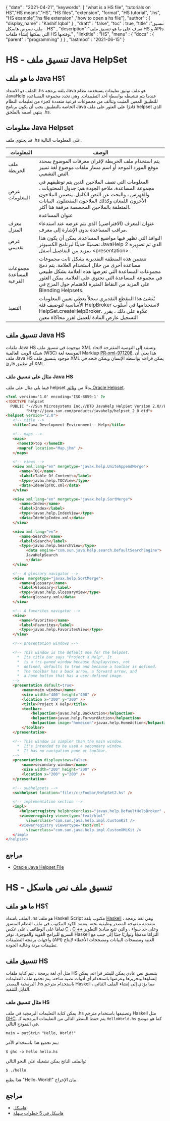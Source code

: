 {
  "date" : "2021-04-21",
  "keywords": [ "what is a HS file", "tutorials on HS","HS means","HS", "HS files", "extension", "format", "HS tutorial", ".hs", "HS example","hs file extension" ,"how to open a hs file"],
  "author" : {
    "display_name" : "Kashif Iqbal"
} ,
  "draft" : "false",
  "toc" : true,
  "title" :"تنسيق ملف نصوص هاسكل - HS" ,
  "description":"تعرف على ما هو تنسيق ملف HS و APIs التي يمكنها إنشاء ملفات HS وفتحها." ,
  "linktitle" : "HS",
  "menu" : {
    "docs" : {
      "parent" : "programming"
}
} ,
  "lastmod" : "2021-06-15"
}

# HS - تنسيق ملف Java HelpSet

## ما هو ملف Java HS؟

الملف ذو الامتداد .hs بلغة برمجة Java هو ملف توثيق تعليمات يستخدمه نظام JavaHelp عندما يتم تنشيطه بواسطة أحد التطبيقات. وهي تحدد مجموعة المساعدة للتطبيق المعين المثبت وتتألف من مجموعات فرعية متعددة كجزء من تعليمات النظام الخاصة بالتطبيق. يجب أن يكون برنامج Java قادرًا على العثور على ملف helpset الذي ينتهي اسمه بالملحق .hs.

## معلومات Java Helpset

قد يحتوي ملف .hs على المعلومات التالية.

| المعلومات | الوصف |
---|---|
| ملف الخريطة | يتم استخدام ملف الخريطة لإقران معرفات الموضوع بمحدد موقع المورد الموحد أو اسم مسار ملفات موضوع لغة تمييز النص التشعبي.
| عرض المعلومات | المعلومات التي تصف الملاحين الذين يتم توظيفهم في مجموعة المساعدة. ملاحو الجودة هم: جدول المحتويات ، والفهرس ، والبحث عن النص الكامل. يتضمن الملاحون الآخرون اللمعان وكذلك الملاحون المفضلون. البيانات المتعلقة بالملاحين المخصصة مرفقة هنا أكثر. |
<html>| عنوان المساعدة | The \<title> تم تحديده داخل ملف helpset (.hs). يظهر هذا العنوان في أعلى معظم النوافذ وأي نوافذ ثانوية موضحة في ملف التعليمات الخاص بك. | </html>
| معرف المنزل | عنوان المعرف (الافتراضي) الذي يتم عرضه عند استدعاء مراقب المساعدة بدون الإشارة إلى معرف. |
| عرض تقديمي | النوافذ التي تظهر فيها مواضيع المساعدة. يمكن أن يكون هذا تضمينًا حديثًا لبرنامج الكمبيوتر JavaHelp 2 الذي تم تصويره بمزيد من التفاصيل أسفل \<presentation> . |
| مجموعات المساعدة الفرعية | تتضمن هذه المنطقة التقديرية بشكل ثابت مجموعات مساعدة أخرى من خلال استخدام العلامة. يتم دمج مجموعات المساعدة التي تعرضها هذه العلامة بشكل طبيعي في مجموعة المساعدة التي تحتوي على العلامة. يمكن العثور على المزيد من النقاط المثيرة للاهتمام حول المزج في Blending Helpsets. |
| التنفيذ | يُنشئ هذا المقطع التقديري سجلاً يعطي تعيين المعلومات الأساسية لتوصيف فئة HelpBroker لاستخدامها في أسلوب HelpSet.createHelpBroker. علاوة على ذلك ، يقرر التسجيل عارض المادة للعميل لفرز محاكاة معين

## تنسيق ملف Java HS

ملفات Java HS موجودة في تنسيق ملف XML وتستند إلى التوصية المقترحة لاتحاد شبكة الويب العالمية (W3C) الموسعة لغة Markiup [PR-xml-971208](https://www.w3.org/TR/PR-xml-971208). هذا يعني أن ملف Java HS موجود بتنسيق ملف XML يمكن قراءته بواسطة الإنسان ويمكن فتحه في أي تطبيق قارئ XML.

### مثال على تنسيق ملف Java HS

فيما يلي مثال على ملف helpset بدءًا من [وثائق Oracle Helpset](https://docs.oracle.com/cd/E19253-01/819-0913/author/helpset.html).

```html
<?xml version='1.0' encoding='ISO-8859-1' ?>
<!DOCTYPE helpset
  PUBLIC "-//Sun Microsystems Inc.//DTD JavaHelp HelpSet Version 2.0//EN"
         "http://java.sun.com/products/javahelp/helpset_2_0.dtd">
<helpset version="2.0">
   <!-- title -->
   <title>Java Development Environment - Help</title>

   <!-- maps -->
   <maps>
     <homeID>top </homeID>
     <mapref location="Map.jhm" />
   </maps>

   <!-- views -->
   <view xml:lang="en" mergetype="javax.help.UniteAppendMerge">
      <name>TOC</name>
      <label>Table Of Contents</label>
      <type>javax.help.TOCView</type>
      <data>IdeHelpTOC.xml</data>
   </view>

   <view xml:lang="en" mergetype="javax.help.SortMerge">
      <name>Index</name>
      <label>Index</label>
      <type>javax.help.IndexView</type>
      <data>IdeHelpIndex.xml</data>
   </view>

   <view xml:lang="en">
      <name>Search</name>
      <label>Search</label>
      <type>javax.help.SearchView</type>
         <data engine="com.sun.java.help.search.DefaultSearchEngine">
         JavaHelpSearch
         </data>
   </view>

   <!-- A glossary navigator -->
   <view  mergetype="javax.help.SortMerge">
      <name>glossary</name>
      <label>Glossary</label>
      <type>javax.help.GlossaryView</type>
      <data>glossary.xml</data>
   </view>

   <!-- A favorites navigator -->
   <view>
      <name>favorites</name>
      <label>Favorites</label>
      <type>javax.help.FavoritesView</type>
   </view>

   <!-- presentation windows -->

   <!-- This window is the default one for the helpset.
     *  Its title bar says "Project X Help". It
     *  is a tri-paned window because displayviews, not
     *  defined, defaults to true and because a toolbar is defined.
     *  The toolbar has a back arrow, a forward arrow, and
     *  a home button that has a user-defined image.
   -->
   <presentation default=true>
       <name>main window</name>
       <size width="400" height="400" />
       <location x="200" y="200" />
       <title>Project X Help</title>
       <toolbar>
           <helpaction>javax.help.BackAction</helpaction>
           <helpaction>javax.help.ForwardAction</helpaction>
           <helpaction image="homeicon">javax.help.HomeAction</helpaction>
       </toolbar>
   </presentation>

   <!-- This window is simpler than the main window.
     *  It's intended to be used a secondary window.
     *  It has no navigation pane or toolbar.
   -->
   <presentation displayviews=false>
       <name>secondary window</name>
       <size width="200" height="200" />
       <location x="200" y="200" />
   </presentation>

   <!-- subhelpsets -->
   <subhelpset location="file:/c:/Foobar/HelpSet2.hs" />

   <!-- implementation section -->
   <impl>
      <helpsetregistry helpbrokerclass="javax.help.DefaultHelpBroker" />
      <viewerregistry viewertype="text/html"
         viewerclass="com.sun.java.help.impl.CustomKit />
      <viewerregistry viewertype="text/xml"
         viewerclass="com.sun.java.help.impl.CustomXMLKit />
   </impl>
</helpset>
```

## مراجع
* [Oracle Java Helpset File](https://docs.oracle.com/cd/E19253-01/819-0913/author/helpset.html)

# HS - تنسيق ملف نص هاسكل

## ما هو ملف HS؟

الملف بامتداد .hs هو ملف Haskell Script مكتوب بلغة [Haskell](https://wiki.haskell.org/Haskell) ، وهي لغة برمجة متقدمة مفتوحة المصدر وظيفية بحتة. يعتمد الكود المكتوب في ملف النظام المنسق تمامًا على الوظائف ، على عكس [C](/ar/programming/c/) ، [C ++](/ar/programming/cpp/) وعلى حد سواء ، والتي تتبع مبادئ التطوير السريع للبرامج القوية والموجزة. توفر Haskell التزامًا مدمجًا وتوازيًا جنبًا إلى جنب مع واجهات برمجة التطبيقات (API) الغنية ومصفحات البيانات ومصححات الأخطاء لإنتاج تطبيقات مرنة وعالية الجودة.

## تنسيق ملف HS

مثل أي لغة برمجة ، تتم كتابة ملفات HS بتنسيق نص عادي يمكن للبشر قراءته. يمكن إنشاؤها وتحريرها وعرضها باستخدام أي أدوات نصية متاحة. يتم تجميع ملف التعليمات البرمجية المصدر .hs باستخدام مترجم Haskell ، مما يؤدي إلى إنشاء الملف الثنائي القابل للتنفيذ.

### مثال تنسيق ملف HS

يمكن كتابة التعليمات البرمجية في ملف .hs وتصنيفها باستخدام مترجم Haskell مثل [GHC](https://haskell.org/ghc). يتم حفظ السطر التالي من التعليمات البرمجية كـ `HelloWorld.hs` كما هو موضح في النموذج التالي.

```
main = putStrLn "Hello, World!"
```

يتم تجميع هذا باستخدام الأمر:

```
$ ghc -o hello hello.hs
```
والملف الناتج يمكن تشغيله على النحو التالي:

```
$ ./hello
```
هذا يطبع "Hello، World!" بيان الإخراج.

## مراجع

* [هاسكل](https://wiki.haskell.org/Haskell)
* [هاسكل في 5 خطوات سهلة](https://wiki.haskell.org/Haskell_in_5_steps)

